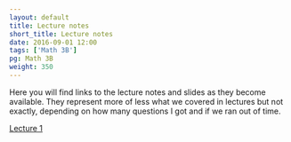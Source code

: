 ```yaml
---
layout: default
title: Lecture notes
short_title: Lecture notes
date: 2016-09-01 12:00
tags: ['Math 3B']
pg: Math 3B
weight: 350
---
```


Here you will find links to the lecture notes and slides as they become available. They represent more of less what we covered in lectures but not exactly, depending on how many questions I got and if we ran out of time.

[Lecture 1](slides/lect1.pdf)
